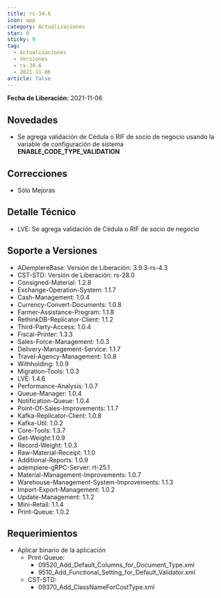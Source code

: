 ```yaml
---
title: rs-34.6
icon: app
category: Actualizaciones
star: 9
sticky: 9
tag:
  - Actualizaciones
  - Versiones
  - rs-34.6
  - 2021-11-06
article: false
---
```


**Fecha de Liberación:** 2021-11-06

## Novedades

- Se agrega validación de Cédula o RIF de socio de negocio usando la variable de configuración de sistema **ENABLE_CODE_TYPE_VALIDATION**

## Correcciones

- Sólo Mejoras

## Detalle Técnico

- LVE: Se agrega validación de Cédula o RIF de socio de negocio

## Soporte a Versiones

- ADempiereBase: Versión de Liberación: 3.9.3-rs-4.3
- CST-STD: Versión de Liberación: rs-28.0
- Consigned-Material: 1.2.8
- Exchange-Operation-System: 1.1.7
- Cash-Management: 1.0.4
- Currency-Convert-Documents: 1.0.8
- Farmer-Assistance-Program: 1.1.8
- RethinkDB-Replicator-Client: 1.1.2
- Third-Party-Access: 1.0.4
- Fiscal-Printer: 1.3.3
- Sales-Force-Management: 1.0.3
- Delivery-Management-Service: 1.1.7
- Travel-Agency-Management: 1.0.8
- Withholding: 1.0.9
- Migration-Tools: 1.0.3
- LVE: 1.4.6
- Performance-Analysis: 1.0.7
- Queue-Manager: 1.0.4
- Notification-Queue: 1.0.4
- Point-Of-Sales-Improvements: 1.1.7
- Kafka-Replicator-Client: 1.0.8
- Kafka-Util: 1.0.2
- Core-Tools: 1.3.7
- Get-Weight:1.0.9
- Record-Weight: 1.0.3
- Raw-Material-Receipt: 1.1.0
- Additional-Reports: 1.0.9
- adempiere-gRPC-Server: rt-25.1
- Material-Management-Improvements: 1.0.7
- Warehouse-Management-System-Improvements: 1.1.3
- Import-Export-Management: 1.0.2
- Update-Management: 1.1.2
- Mini-Retail: 1.1.4
- Print-Queue: 1.0.2

## Requerimientos

- Aplicar binario de la aplicación
  - Print-Queue:
    - 09520_Add_Default_Columns_for_Document_Type.xml
    - 9510_Add_Functional_Setting_for_Default_Validator.xml
  - CST-STD:
    - 09370_Add_ClassNameForCostType.xml

